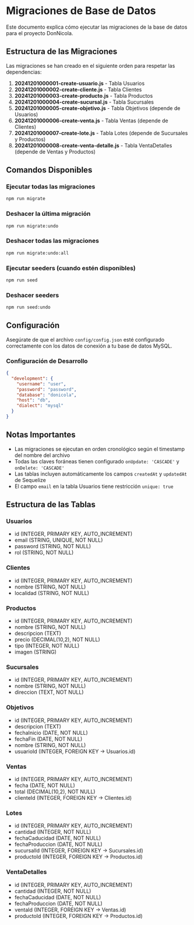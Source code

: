 # Migraciones de Base de Datos

Este documento explica cómo ejecutar las migraciones de la base de datos para el proyecto DonNicola.

## Estructura de las Migraciones

Las migraciones se han creado en el siguiente orden para respetar las dependencias:

1. **20241201000001-create-usuario.js** - Tabla Usuarios
2. **20241201000002-create-cliente.js** - Tabla Clientes
3. **20241201000003-create-producto.js** - Tabla Productos
4. **20241201000004-create-sucursal.js** - Tabla Sucursales
5. **20241201000005-create-objetivo.js** - Tabla Objetivos (depende de Usuarios)
6. **20241201000006-create-venta.js** - Tabla Ventas (depende de Clientes)
7. **20241201000007-create-lote.js** - Tabla Lotes (depende de Sucursales y Productos)
8. **20241201000008-create-venta-detalle.js** - Tabla VentaDetalles (depende de Ventas y Productos)

## Comandos Disponibles

### Ejecutar todas las migraciones
```bash
npm run migrate
```

### Deshacer la última migración
```bash
npm run migrate:undo
```

### Deshacer todas las migraciones
```bash
npm run migrate:undo:all
```

### Ejecutar seeders (cuando estén disponibles)
```bash
npm run seed
```

### Deshacer seeders
```bash
npm run seed:undo
```

## Configuración

Asegúrate de que el archivo `config/config.json` esté configurado correctamente con los datos de conexión a tu base de datos MySQL.

### Configuración de Desarrollo
```json
{
  "development": {
    "username": "user",
    "password": "password",
    "database": "donicola",
    "host": "db",
    "dialect": "mysql"
  }
}
```

## Notas Importantes

- Las migraciones se ejecutan en orden cronológico según el timestamp del nombre del archivo
- Todas las claves foráneas tienen configurado `onUpdate: 'CASCADE'` y `onDelete: 'CASCADE'`
- Las tablas incluyen automáticamente los campos `createdAt` y `updatedAt` de Sequelize
- El campo `email` en la tabla Usuarios tiene restricción `unique: true`

## Estructura de las Tablas

### Usuarios
- id (INTEGER, PRIMARY KEY, AUTO_INCREMENT)
- email (STRING, UNIQUE, NOT NULL)
- password (STRING, NOT NULL)
- rol (STRING, NOT NULL)

### Clientes
- id (INTEGER, PRIMARY KEY, AUTO_INCREMENT)
- nombre (STRING, NOT NULL)
- localidad (STRING, NOT NULL)

### Productos
- id (INTEGER, PRIMARY KEY, AUTO_INCREMENT)
- nombre (STRING, NOT NULL)
- descripcion (TEXT)
- precio (DECIMAL(10,2), NOT NULL)
- tipo (INTEGER, NOT NULL)
- imagen (STRING)

### Sucursales
- id (INTEGER, PRIMARY KEY, AUTO_INCREMENT)
- nombre (STRING, NOT NULL)
- direccion (TEXT, NOT NULL)

### Objetivos
- id (INTEGER, PRIMARY KEY, AUTO_INCREMENT)
- descripcion (TEXT)
- fechaInicio (DATE, NOT NULL)
- fechaFin (DATE, NOT NULL)
- nombre (STRING, NOT NULL)
- usuarioId (INTEGER, FOREIGN KEY -> Usuarios.id)

### Ventas
- id (INTEGER, PRIMARY KEY, AUTO_INCREMENT)
- fecha (DATE, NOT NULL)
- total (DECIMAL(10,2), NOT NULL)
- clienteId (INTEGER, FOREIGN KEY -> Clientes.id)

### Lotes
- id (INTEGER, PRIMARY KEY, AUTO_INCREMENT)
- cantidad (INTEGER, NOT NULL)
- fechaCaducidad (DATE, NOT NULL)
- fechaProduccion (DATE, NOT NULL)
- sucursalId (INTEGER, FOREIGN KEY -> Sucursales.id)
- productoId (INTEGER, FOREIGN KEY -> Productos.id)

### VentaDetalles
- id (INTEGER, PRIMARY KEY, AUTO_INCREMENT)
- cantidad (INTEGER, NOT NULL)
- fechaCaducidad (DATE, NOT NULL)
- fechaProduccion (DATE, NOT NULL)
- ventaId (INTEGER, FOREIGN KEY -> Ventas.id)
- productoId (INTEGER, FOREIGN KEY -> Productos.id) 